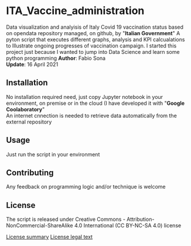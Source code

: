 # ITA_Vaccine_administration
Data visualization and analyisis of Italy Covid 19 vaccination status based on opendata repository managed, on github, by "**Italian Government**" 
A pyton script that executes different graphs, analysis and KPI calcualations to lllustrate ongoing progresses of vaccination campaign.
I started this project just because I wanted to jump into Data Science and learn some python programming
**Author**: Fabio Sona<br>
**Update**: 16 April 2021<br>

## Installation
No installation required need, just copy Jupyter notebook in your environment, on premise or in the cloud (I have developed it with "**Google Coolaboratory**"   
An internet cnnection is needed to retrieve data automatically from the external repository

## Usage
Just run the script in your environment

## Contributing
Any feedback on programming logic and/or technique is welcome

## License

The script is released under Creative Commons - Attribution-NonCommercial-ShareAlike 4.0 International (CC BY-NC-SA 4.0) license 

[License summary](https://creativecommons.org/licenses/by-nc-sa/4.0/)
[License legal text](https://creativecommons.org/licenses/by-nc-sa/4.0/legalcode)
